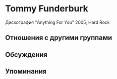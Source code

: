# Tommy Funderburk

Дискография
"Anything For You" 2005, Hard Rock

## Отношения с другими группами


## Обсуждения


## Упоминания

